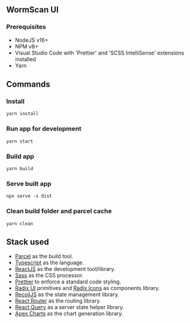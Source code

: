 ## WormScan UI

### Prerequisites

- NodeJS v16+
- NPM v8+
- Visual Studio Code with 'Prettier' and 'SCSS IntelliSense' extensions installed
- Yarn

## Commands

### Install

```
yarn install
```

### Run app for development

```
yarn start
```

### Build app

```
yarn build
```

### Serve built app

```
npx serve -s dist
```

### Clean build folder and parcel cache

```
yarn clean
```

## Stack used

- [Parcel](https://parceljs.org/) as the build tool.
- [Typescript](https://www.typescriptlang.org/) as the language.
- [ReactJS](https://reactjs.org/) as the development tool/library.
- [Sass](https://sass-lang.com/) as the CSS processor.
- [Prettier](https://prettier.io/) to enforce a standard code styling.
- [Radix UI](https://www.radix-ui.com/) primitives and [Radix Icons](https://icons.radix-ui.com/) as components library.
- [RecoilJS](https://recoiljs.org/docs/introduction/getting-started) as the state management library.
- [React Router](https://reactrouter.com/en/main) as the routing library.
- [React Query](https://react-query-v3.tanstack.com/) as a server state helper library.
- [Apex Charts](https://apexcharts.com/react-chart-demos/) as the chart generation library.
